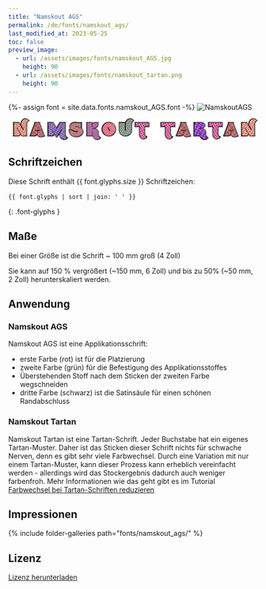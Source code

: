 ```yaml
---
title: "Namskout AGS"
permalink: /de/fonts/namskout_ags/
last_modified_at: 2023-05-25
toc: false
preview_image:
  - url: /assets/images/fonts/namskout_AGS.jpg
    height: 90
  - url: /assets/images/fonts/namskout_tartan.png
    height: 90
---
```

{%- assign font = site.data.fonts.namskout_AGS.font -%}
![NamskoutAGS](/assets/images/fonts/namskout_AGS.jpg)

![NamskoutTartan](/assets/images/fonts/namskout_tartan.png)


## Schriftzeichen

Diese Schrift enthält  {{ font.glyphs.size }} Schriftzeichen:

```
{{ font.glyphs | sort | join: ' ' }}
```
{: .font-glyphs }


## Maße

Bei einer Größe ist die Schrift ~ 100 mm groß (4 Zoll)

Sie kann auf 150 % vergrößert (~150 mm, 6 Zoll) und bis zu 50% (~50 mm, 2 Zoll) herunterskaliert werden.


## Anwendung

### Namskout  AGS

Namskout AGS ist eine Applikationsschrift:

* erste Farbe (rot) ist für die Platzierung
* zweite Farbe (grün) für die Befestigung des Applikationsstoffes
* Überstehenden Stoff nach dem Sticken der zweiten Farbe wegschneiden
* dritte Farbe (schwarz) ist die Satinsäule für einen schönen Randabschluss

###  Namskout Tartan

Namskout Tartan ist eine Tartan-Schrift. Jeder Buchstabe hat ein eigenes Tartan-Muster. Daher ist das Sticken dieser Schrift nichts für schwache Nerven, denn es gibt sehr viele Farbwechsel. Durch eine Variation mit nur einem Tartan-Muster, kann dieser Prozess kann erheblich vereinfacht werden - allerdings wird das Stockergebnis dadurch auch weniger farbenfroh. Mehr Informationen wie das geht gibt es im Tutorial [Farbwechsel bei Tartan-Schriften reduzieren](https://inkstitch.org/de/tutorials/make_tartan_font_easier/)


## Impressionen

{% include folder-galleries path="fonts/namskout_ags/" %}


## Lizenz

[Lizenz herunterladen](https://github.com/inkstitch/inkstitch/tree/main/fonts/namskout_AGS/LICENSE)
